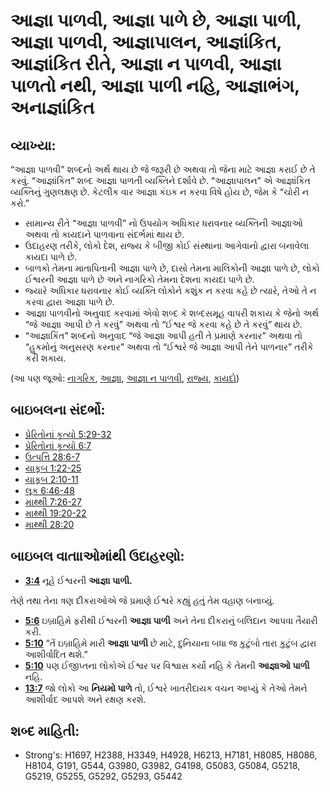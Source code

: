 # આજ્ઞા પાળવી, આજ્ઞા પાળે છે, આજ્ઞા પાળી, આજ્ઞા પાળવી, આજ્ઞાપાલન, આજ્ઞાંકિત, આજ્ઞાંકિત રીતે, આજ્ઞા ન પાળવી, આજ્ઞા પાળતો નથી, આજ્ઞા પાળી નહિ, આજ્ઞાભંગ, અનાજ્ઞાંકિત 

## વ્યાખ્યા: 

“આજ્ઞા પાળવી” શબ્દનો અર્થ થાય છે જે જરૂરી છે અથવા તો જેના માટે આજ્ઞા કરાઈ છે તે કરવું.
“આજ્ઞાંકિત” શબ્દ આજ્ઞા પાળતી વ્યક્તિને દર્શાવે છે.
“આજ્ઞાપાલન” એ આજ્ઞાંકિત વ્યક્તિનું ગુણલક્ષણ છે. કેટલીક વાર આજ્ઞા કંઇક ન કરવા વિષે હોય છે, જેમ કે “ચોરી ન કરો.”

* સામાન્ય રીતે “આજ્ઞા પાળવી” નો ઉપયોગ અધિકાર ધરાવનાર વ્યક્તિની આજ્ઞાઓ અથવા તો કાયદાને પાળવાના સંદર્ભમાં થાય છે.
* ઉદાહરણ તરીકે, લોકો દેશ, રાજ્ય કે બીજી કોઈ સંસ્થાના આગેવાનો દ્વારા બનાવેલા કાયદા પાળે છે.
* બાળકો તેમના માતાપિતાની આજ્ઞા પાળે છે, દાસો તેમના માલિકોની આજ્ઞા પાળે છે, લોકો ઈશ્વરની આજ્ઞા પાળે છે અને નાગરિકો તેમના દેશના કાયદા પાળે છે.
* જ્યારે અધિકાર ધરાવનાર કોઈ વ્યક્તિ લોકોને કશુંક ન કરવા કહે છે ત્યારે, તેઓ તે ન કરવા દ્વારા આજ્ઞા પાળે છે.
* આજ્ઞા પાળવીનો અનુવાદ કરવામાં એવો શબ્દ કે શબ્દસમૂહ વાપરી શકાય કે જેનો અર્થ “જે આજ્ઞા આપી છે તે કરવું” અથવા તો “ઈશ્વર જે કરવા કહે છે તે કરવું” થાય છે.
* “આજ્ઞાકિંત” શબ્દનો અનુવાદ “જે આજ્ઞા આપી હતી તે પ્રમાણે કરનાર” અથવા તો “હુકમોનું અનુસરણ કરનાર” અથવા તો “ઈશ્વરે જે આજ્ઞા આપી તેને પાળનાર” તરીકે કરી શકાય.

(આ પણ જૂઓ: [નાગરિક](../other/citizen.md), [આજ્ઞા](../kt/command.md), [આજ્ઞા ન પાળવી](../other/disobey.md), [રાજ્ય](../other/kingdom.md), [કાયદો](../other/law.md))

## બાઇબલના સંદર્ભો: 

* [પ્રેરિતોનાં કૃત્યો 5:29-32](rc://gu/tn/help/act/05/29)
* [પ્રેરિતોનાં કૃત્યો 6:7](rc://gu/tn/help/act/06/07)
* [ઉત્પત્તિ 28:6-7](rc://gu/tn/help/gen/28/06)
* [યાકૂબ 1:22-25](rc://gu/tn/help/jas/01/22)
* [યાકૂબ 2:10-11](rc://gu/tn/help/jas/02/10)
* [લૂક 6:46-48](rc://gu/tn/help/luk/06/46)
* [માથ્થી 7:26-27](rc://gu/tn/help/mat/07/26)
* [માથ્થી 19:20-22](rc://gu/tn/help/mat/19/20)
* [માથ્થી 28:20](rc://gu/tn/help/mat/28/20)

## બાઇબલ વાતાાઓમાંથી ઉદાહરણો: 

* __[3:4](rc://gu/tn/help/obs/03/04)__ નૂહે ઈશ્વરની __આજ્ઞા પાળી.__

તેણે તથા તેના ત્રણ દીકરાઓએ જે પ્રમાણે ઈશ્વરે કહ્યું હતું તેમ વહાણ બનાવ્યું.

* __[5:6](rc://gu/tn/help/obs/05/06)__ ઇબ્રાહિમે ફરીથી ઈશ્વરની __આજ્ઞા પાળી__  અને તેના દીકરાનું બલિદાન આપવા તૈયારી કરી.
* __[5:10](rc://gu/tn/help/obs/05/10)__ “તેં ઇબ્રાહિમે મારી __આજ્ઞા પાળી__  છે માટે, દુનિયાના બધા જ કુટુંબો તારા કુટુંબ દ્વારા આશીર્વાદિત થશે.”
* __[5:10](rc://gu/tn/help/obs/05/10)__ પણ ઈજીપ્તના લોકોએ ઈશ્વર પર વિશ્વાસ કર્યો નહિ કે તેમની __આજ્ઞાઓ પાળી__ નહિ.
* __[13:7](rc://gu/tn/help/obs/13/07)__ જો લોકો આ __નિયમો પાળે__ તો, ઈશ્વરે ખાતરીદાયક વચન આપ્યું કે તેઓ તેમને આશીર્વાદ આપશે અને રક્ષણ કરશે.

## શબ્દ માહિતી: 

* Strong's: H1697, H2388, H3349, H4928, H6213, H7181, H8085, H8086, H8104, G191, G544, G3980, G3982, G4198, G5083, G5084, G5218, G5219, G5255, G5292, G5293, G5442
